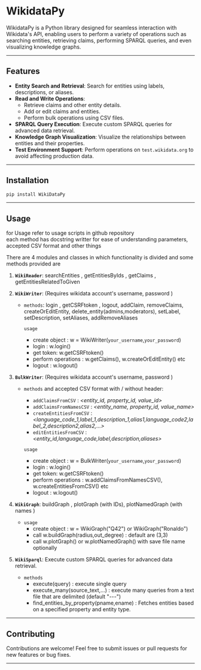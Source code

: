 # WikidataPy

WikidataPy is a Python library designed for seamless interaction with Wikidata's API, enabling users to perform a variety of operations such as searching entities, retrieving claims, performing SPARQL queries, and even visualizing knowledge graphs.

---

## Features

-   **Entity Search and Retrieval**: Search for entities using labels, descriptions, or aliases.
-   **Read and Write Operations**:
    -   Retrieve claims and other entity details.
    -   Add or edit claims and entities.
    -   Perform bulk operations using CSV files.
-   **SPARQL Query Execution**: Execute custom SPARQL queries for advanced data retrieval.
-   **Knowledge Graph Visualization**: Visualize the relationships between entities and their properties.
-   **Test Environment Support**: Perform operations on `test.wikidata.org` to avoid affecting production data.

---

## Installation

```bash
pip install WikiDataPy
```

---

## Usage

for Usage refer to usage scripts in github repository  
each method has docstring writter for ease of understanding parameters, accepted CSV format and other things

There are 4 modules and classes in which functionality is divided and some methods provided are

1.  **`WikiReader`**: searchEntities , getEntitiesByIds , getClaims , getEntitiesRelatedToGiven

2.  **`WikiWriter`**: (Requires wikidata account's username, password )

    -   `methods`: login , getCSRFtoken , logout, addClaim, removeClaims, createOrEditEntity, delete_entity(admins,moderators), setLabel, setDescription, setAliases, addRemoveAliases

        `usage`

        -   create object : w = WikiWriter(`your_username`,`your_password`)
        -   login : w.login()
        -   get token: w.getCSRFtoken()
        -   perform operations : w.getClaims(), w.createOrEditEntity() etc
        -   logout : w.logout()

3.  **`BulkWriter`**: (Requires wikidata account's username, password )

    -   `methods` and accepted CSV format with / without header:

        -   `addClaimsFromCSV` : _<entity_id, property_id, value_id>_
        -   `addClaimsFromNamesCSV` : _<entity_name, property_id, value_name>_
        -   `createEntitiesFromCSV` : _<language_code_1,label_1,description_1,alias1,language_code2,label_2,description2,alias2,...>_
        -   `editEntitiesFromCSV` : _<entity_id,language_code,label,description,aliases>_

        `usage`

        -   create object : w = BulkWriter(`your_username`,`your_password`)
        -   login : w.login()
        -   get token: w.getCSRFtoken()
        -   perform operations : w.addClaimsFromNamesCSV(), w.createEntitiesFromCSV() etc
        -   logout : w.logout()

4.  **`WikiGraph`**: buildGraph , plotGraph (with IDs), plotNamedGraph (with names )

    -   `usage`
        -   create object : w = WikiGraph("Q42") or WikiGraph("Ronaldo")
        -   call w.buildGraph(radius,out_degree) : default are (3,3)
        -   call w.plotGraph() or w.plotNamedGraph() with save file name optionally

5.  **`WikiSparql`**: Execute custom SPARQL queries for advanced data retrieval.
    -   `methods`
        -   execute(query) : execute single query
        -   execute_many(source_text,...) : execute many queries from a text file that are delimited (default "---")
        -   find_entities_by_property(pname,ename) : Fetches entities based on a specified property and entity type.

---

## Contributing

Contributions are welcome! Feel free to submit issues or pull requests for new features or bug fixes.

---
